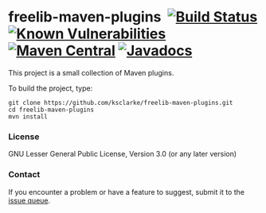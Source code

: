 # freelib-maven-plugins &nbsp;[![Build Status](https://travis-ci.org/ksclarke/freelib-maven-plugins.png?branch=main)](https://travis-ci.org/ksclarke/freelib-maven-plugins) [![Known Vulnerabilities](https://snyk.io/test/github/ksclarke/freelib-maven-plugins/badge.svg?targetFile=pom.xml)](https://snyk.io/test/github/ksclarke/freelib-maven-plugins) [![Maven Central](https://img.shields.io/maven-central/v/info.freelibrary/freelib-build-tools?colorB=brightgreen)](http://mvnrepository.com/artifact/info.freelibrary/freelib-maven-plugins) [![Javadocs](http://javadoc.io/badge/info.freelibrary/freelib-maven-plugins.svg)](http://projects.freelibrary.info/freelib-maven-plugins/javadocs.html)

This project is a small collection of Maven plugins.

To build the project, type:

    git clone https://github.com/ksclarke/freelib-maven-plugins.git
    cd freelib-maven-plugins
    mvn install

### License

GNU Lesser General Public License, Version 3.0 (or any later version)

### Contact

If you encounter a problem or have a feature to suggest, submit it to the [issue queue](https://github.com/ksclarke/freelib-maven-plugins/issues 
"GitHub Issues Queue").
